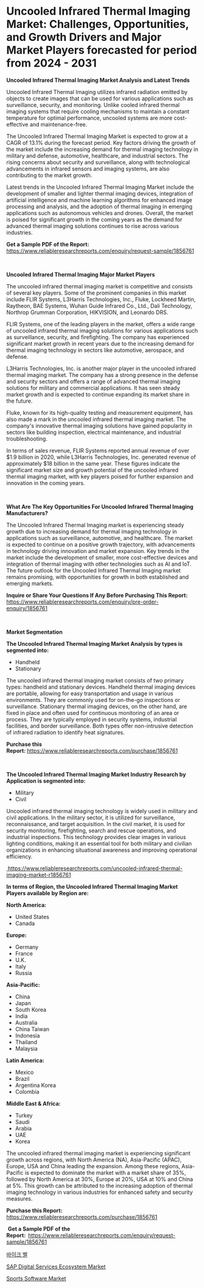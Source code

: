 <p><h1>Uncooled Infrared Thermal Imaging Market: Challenges, Opportunities, and Growth Drivers and Major Market Players forecasted for period from 2024 - 2031</h1></p><p><strong>Uncooled Infrared Thermal Imaging Market Analysis and Latest Trends</strong></p>
<p><p>Uncooled Infrared Thermal Imaging utilizes infrared radiation emitted by objects to create images that can be used for various applications such as surveillance, security, and monitoring. Unlike cooled infrared thermal imaging systems that require cooling mechanisms to maintain a constant temperature for optimal performance, uncooled systems are more cost-effective and maintenance-free.</p><p>The Uncooled Infrared Thermal Imaging Market is expected to grow at a CAGR of 13.1% during the forecast period. Key factors driving the growth of the market include the increasing demand for thermal imaging technology in military and defense, automotive, healthcare, and industrial sectors. The rising concerns about security and surveillance, along with technological advancements in infrared sensors and imaging systems, are also contributing to the market growth.</p><p>Latest trends in the Uncooled Infrared Thermal Imaging Market include the development of smaller and lighter thermal imaging devices, integration of artificial intelligence and machine learning algorithms for enhanced image processing and analysis, and the adoption of thermal imaging in emerging applications such as autonomous vehicles and drones. Overall, the market is poised for significant growth in the coming years as the demand for advanced thermal imaging solutions continues to rise across various industries.</p></p>
<p><strong>Get a Sample PDF of the Report:&nbsp;</strong> <a href="https://www.reliableresearchreports.com/enquiry/request-sample/1856761">https://www.reliableresearchreports.com/enquiry/request-sample/1856761</a></p>
<p>&nbsp;</p>
<p><strong>Uncooled Infrared Thermal Imaging Major Market Players</strong></p>
<p><p>The uncooled infrared thermal imaging market is competitive and consists of several key players. Some of the prominent companies in this market include FLIR Systems, L3Harris Technologies, Inc., Fluke, Lockheed Martin, Raytheon, BAE Systems, Wuhan Guide Infrared Co., Ltd., Dali Technology, Northrop Grumman Corporation, HIKVISION, and Leonardo DRS.</p><p>FLIR Systems, one of the leading players in the market, offers a wide range of uncooled infrared thermal imaging solutions for various applications such as surveillance, security, and firefighting. The company has experienced significant market growth in recent years due to the increasing demand for thermal imaging technology in sectors like automotive, aerospace, and defense.</p><p>L3Harris Technologies, Inc. is another major player in the uncooled infrared thermal imaging market. The company has a strong presence in the defense and security sectors and offers a range of advanced thermal imaging solutions for military and commercial applications. It has seen steady market growth and is expected to continue expanding its market share in the future.</p><p>Fluke, known for its high-quality testing and measurement equipment, has also made a mark in the uncooled infrared thermal imaging market. The company's innovative thermal imaging solutions have gained popularity in sectors like building inspection, electrical maintenance, and industrial troubleshooting.</p><p>In terms of sales revenue, FLIR Systems reported annual revenue of over $1.9 billion in 2020, while L3Harris Technologies, Inc. generated revenue of approximately $18 billion in the same year. These figures indicate the significant market size and growth potential of the uncooled infrared thermal imaging market, with key players poised for further expansion and innovation in the coming years.</p></p>
<p>&nbsp;</p>
<p><strong>What Are The Key Opportunities For Uncooled Infrared Thermal Imaging Manufacturers?</strong></p>
<p><p>The Uncooled Infrared Thermal Imaging market is experiencing steady growth due to increasing demand for thermal imaging technology in applications such as surveillance, automotive, and healthcare. The market is expected to continue on a positive growth trajectory, with advancements in technology driving innovation and market expansion. Key trends in the market include the development of smaller, more cost-effective devices and integration of thermal imaging with other technologies such as AI and IoT. The future outlook for the Uncooled Infrared Thermal Imaging market remains promising, with opportunities for growth in both established and emerging markets.</p></p>
<p><strong>Inquire or Share Your Questions If Any Before Purchasing This Report:</strong> <a href="https://www.reliableresearchreports.com/enquiry/pre-order-enquiry/1856761">https://www.reliableresearchreports.com/enquiry/pre-order-enquiry/1856761</a></p>
<p>&nbsp;</p>
<p><strong>Market Segmentation</strong></p>
<p><strong>The Uncooled Infrared Thermal Imaging Market Analysis by types is segmented into:</strong></p>
<p><ul><li>Handheld</li><li>Stationary</li></ul></p>
<p><p>The uncooled infrared thermal imaging market consists of two primary types: handheld and stationary devices. Handheld thermal imaging devices are portable, allowing for easy transportation and usage in various environments. They are commonly used for on-the-go inspections or surveillance. Stationary thermal imaging devices, on the other hand, are fixed in place and often used for continuous monitoring of an area or process. They are typically employed in security systems, industrial facilities, and border surveillance. Both types offer non-intrusive detection of infrared radiation to identify heat signatures.</p></p>
<p><strong>Purchase this Report:&nbsp;</strong><a href="https://www.reliableresearchreports.com/purchase/1856761">https://www.reliableresearchreports.com/purchase/1856761</a></p>
<p>&nbsp;</p>
<p><strong>The Uncooled Infrared Thermal Imaging Market Industry Research by Application is segmented into:</strong></p>
<p><ul><li>Military</li><li>Civil</li></ul></p>
<p><p>Uncooled infrared thermal imaging technology is widely used in military and civil applications. In the military sector, it is utilized for surveillance, reconnaissance, and target acquisition. In the civil market, it is used for security monitoring, firefighting, search and rescue operations, and industrial inspections. This technology provides clear images in various lighting conditions, making it an essential tool for both military and civilian organizations in enhancing situational awareness and improving operational efficiency.</p></p>
<p><a href="https://www.reliableresearchreports.com/uncooled-infrared-thermal-imaging-market-r1856761">&nbsp;https://www.reliableresearchreports.com/uncooled-infrared-thermal-imaging-market-r1856761</a></p>
<p><strong>In terms of Region, the Uncooled Infrared Thermal Imaging Market Players available by Region are:</strong></p>
<p>
    <p> <strong> North America: </strong>
        <ul>
            <li>United States</li>
            <li>Canada</li>
        </ul>
        </p> 
    <p> <strong> Europe: </strong>
        <ul>
            <li>Germany</li>
            <li>France</li>
            <li>U.K.</li>
            <li>Italy</li>
            <li>Russia</li>
        </ul>
        </p> 
    <p> <strong> Asia-Pacific: </strong>
        <ul>
            <li>China</li>
            <li>Japan</li>
            <li>South Korea</li>
            <li>India</li>
            <li>Australia</li>
            <li>China Taiwan</li>
            <li>Indonesia</li>
            <li>Thailand</li>
            <li>Malaysia</li>
        </ul>
        </p> 
    <p> <strong> Latin America: </strong>
        <ul>
            <li>Mexico</li>
            <li>Brazil</li>
            <li>Argentina Korea</li>
            <li>Colombia</li>
        </ul>
        </p> 
    <p> <strong> Middle East & Africa: </strong>
        <ul>
            <li>Turkey</li>
            <li>Saudi</li>
            <li>Arabia</li>
            <li>UAE</li>
            <li>Korea</li>
        </ul>
    </p>
    </p>
<p><p>The uncooled infrared thermal imaging market is experiencing significant growth across regions, with North America (NA), Asia-Pacific (APAC), Europe, USA and China leading the expansion. Among these regions, Asia-Pacific is expected to dominate the market with a market share of 35%, followed by North America at 30%, Europe at 20%, USA at 10% and China at 5%. This growth can be attributed to the increasing adoption of thermal imaging technology in various industries for enhanced safety and security measures.</p></p>
<p><strong>Purchase this Report: </strong><a href="https://www.reliableresearchreports.com/purchase/1856761">https://www.reliableresearchreports.com/purchase/1856761</a></p>
<p>&nbsp;<strong>Get a Sample PDF of the Report:&nbsp;&nbsp;</strong><a href="https://www.reliableresearchreports.com/enquiry/request-sample/1856761">https://www.reliableresearchreports.com/enquiry/request-sample/1856761</a></p>
<p><strong></strong></p>
<p><p><a href="https://github.com/chupp85/Market-Research-Report-List-1/blob/main/737996863957.md">바이크 벨</a></p><p><a href="https://www.linkedin.com/pulse/sap-digital-services-ecosystem-market-size-cagr-trends-2024-2030-42ajc">SAP Digital Services Ecosystem Market</a></p><p><a href="https://www.linkedin.com/pulse/sports-software-market-exploring-share-trends-future-growth-8bimc">Sports Software Market</a></p></p>